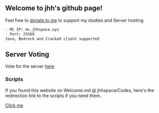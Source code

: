 ## Welcome to jhh's github page!

Feel free to [donate to me](https://ko-fi.com/shash) to support my studies and Server hosting

```markdown
- MC IP: mc.jhhspace.xyz
- Port: 25569
Java, Bedrock and Cracked client supported
```
## Server Voting
Vote for the server [here](https://minecraftservers.org/server/634551)

### Scripts
If you found this website on Welcome.md @ jhhspace/Codes, here's the redirection link to the scripts if you need them.

[Click me](https://github.com/jhhspace/Codes/tree/main/Codes)

